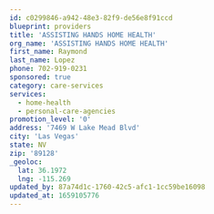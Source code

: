 ```yaml
---
id: c0299846-a942-48e3-82f9-de56e8f91ccd
blueprint: providers
title: 'ASSISTING HANDS HOME HEALTH'
org_name: 'ASSISTING HANDS HOME HEALTH'
first_name: Raymond
last_name: Lopez
phone: 702-919-0231
sponsored: true
category: care-services
services:
  - home-health
  - personal-care-agencies
promotion_level: '0'
address: '7469 W Lake Mead Blvd'
city: 'Las Vegas'
state: NV
zip: '89128'
_geoloc:
  lat: 36.1972
  lng: -115.269
updated_by: 87a74d1c-1760-42c5-afc1-1cc59be16098
updated_at: 1659105776
---
```

